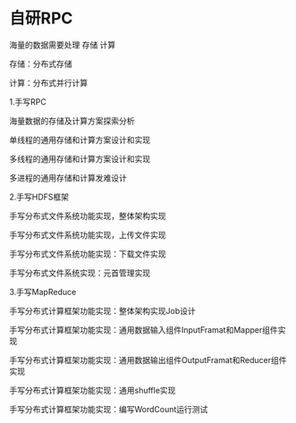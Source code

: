 # 自研RPC

海量的数据需要处理  存储  计算

存储：分布式存储

计算：分布式并行计算



1.手写RPC

海量数据的存储及计算方案探索分析



单线程的通用存储和计算方案设计和实现



多线程的通用存储和计算方案设计和实现



多进程的通用存储和计算发难设计





2.手写HDFS框架

手写分布式文件系统功能实现，整体架构实现



手写分布式文件系统功能实现，上传文件实现





手写分布式文件系统功能实现：下载文件实现



手写分布式文件系统实现：元首管理实现



3.手写MapReduce

手写分布式计算框架功能实现：整体架构实现Job设计



手写分布式计算框架功能实现：通用数据输入组件InputFramat和Mapper组件实现



手写分布式计算框架功能实现：通用数据输出组件OutputFramat和Reducer组件实现



手写分布式计算框架功能实现：通用shuffle实现



手写分布式计算框架功能实现：编写WordCount运行测试